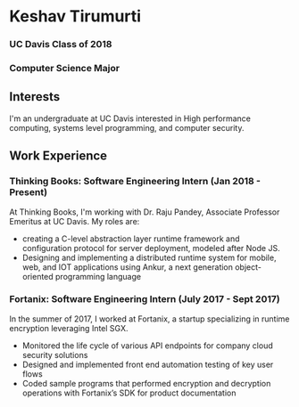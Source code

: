 # Keshav Tirumurti

### UC Davis Class of 2018
### Computer Science Major

## Interests
I'm an undergraduate at UC Davis interested in High performance computing, systems level programming, and computer security.

## Work Experience

### Thinking Books: Software Engineering Intern (Jan 2018 - Present)
At Thinking Books, I'm working with Dr. Raju Pandey, Associate Professor Emeritus at UC Davis. My roles are:
* creating a C-level abstraction layer runtime framework and configuration protocol for server deployment, modeled after Node JS.
* Designing and implementing a distributed runtime system for mobile, web, and IOT
applications using Ankur, a next generation object-oriented programming language

### Fortanix: Software Engineering Intern (July 2017 - Sept 2017)
In the summer of 2017, I worked at Fortanix, a startup specializing in runtime encryption leveraging Intel SGX. 
* Monitored the life cycle of various API endpoints for company cloud security solutions
* Designed and implemented front end automation testing of key user flows
* Coded sample programs that performed encryption and decryption operations with
Fortanix’s SDK for product documentation


